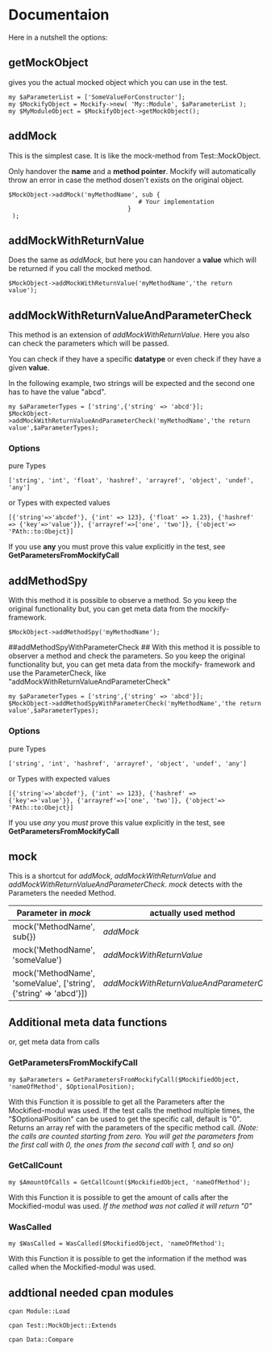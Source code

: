 # Documentaion #

Here in a nutshell the options:

## getMockObject ##
gives you the actual mocked object which you can use in the test.
```
my $aParameterList = ['SomeValueForConstructor'];
my $MockifyObject = Mockify->new( 'My::Module', $aParameterList );
my $MyModuleObject = $MockifyObject->getMockObject();
```
## addMock ##

This is the simplest case. It is like the mock-method from Test::MockObject.

Only handover the **name** and a **method pointer**. Mockify will automatically throw an error in case the method dosen't exists on the original object.
```
$MockObject->addMock('myMethodName', sub {
                                    # Your implementation
                                 }
 );
```
## addMockWithReturnValue ##
Does the same as *addMock*, but here you can handover a **value** which will be returned if you call the mocked method.
```
$MockObject->addMockWithReturnValue('myMethodName','the return value');
```
## addMockWithReturnValueAndParameterCheck ##
This method is an extension of *addMockWithReturnValue*. Here you also can check the parameters which will be passed.

You can check if they have a specific **datatype** or even check if they have a given **value**.

In the following example, two strings will be expected and the second one has to have the value "abcd".
```
my $aParameterTypes = ['string',{'string' => 'abcd'}];
$MockObject->addMockWithReturnValueAndParameterCheck('myMethodName','the return value',$aParameterTypes);
```
### Options ###
pure Types
```
['string', 'int', 'float', 'hashref', 'arrayref', 'object', 'undef', 'any']
```
or Types with expected values
```
[{'string'=>'abcdef'}, {'int' => 123}, {'float' => 1.23}, {'hashref' => {'key'=>'value'}}, {'arrayref'=>['one', 'two']}, {'object'=> 'PAth::to:Obejct}]
```
If you use **any** you must prove this value explicitly in the test, see **GetParametersFromMockifyCall**

## addMethodSpy ##
With this method it is possible to observe a method. So you keep the original functionality but, you can get meta data from the mockify- framework.
```
$MockObject->addMethodSpy('myMethodName');
```

##addMethodSpyWithParameterCheck ##
With this method it is possible to observer a method and check the parameters. So you keep the original functionality but, you can get meta data from the mockify- framework and use the ParameterCheck, like "addMockWithReturnValueAndParameterCheck"
```
my $aParameterTypes = ['string',{'string' => 'abcd'}];
$MockObject->addMethodSpyWithParameterCheck('myMethodName','the return value',$aParameterTypes);
```

### Options ###
pure Types
```
['string', 'int', 'hashref', 'arrayref', 'object', 'undef', 'any']
```
or Types with expected values
```
[{'string'=>'abcdef'}, {'int' => 123}, {'hashref' => {'key'=>'value'}}, {'arrayref'=>['one', 'two']}, {'object'=> 'PAth::to:Obejct}]
```
If you use *any* you *must* prove this value explicitly in the test, see **GetParametersFromMockifyCall**

## mock ##
This is a shortcut for *addMock*, *addMockWithReturnValue* and *addMockWithReturnValueAndParameterCheck*. *mock* detects with the Parameters the needed Method.

| Parameter in *mock*  | actually used method |
| ------------- | ------------- |
| mock('MethodName', sub{})  | *addMock*  |
| mock('MethodName', 'someValue')  | *addMockWithReturnValue*  |
| mock('MethodName', 'someValue', ['string',{'string' => 'abcd'}])  | *addMockWithReturnValueAndParameterCheck*  |

## Additional meta data functions ##
or, get meta data from calls

### GetParametersFromMockifyCall ###
```
my $aParameters = GetParametersFromMockifyCall($MockifiedObject, 'nameOfMethod', $OptionalPosition);
```
With this Function it is possible to get all the Parameters after the Mockified-modul was used. If the test calls the method multiple times, the "$OptionalPosition" can be used to get the specific call, default is "0".
Returns an array ref with the parameters of the specific method call.
*(Note: the calls are counted starting from zero. You will get the parameters from the first call with 0, the ones from the second call with 1, and so on)*

### GetCallCount ###
```
my $AmountOfCalls = GetCallCount($MockifiedObject, 'nameOfMethod');
```
With this Function it is possible to get the amount of calls after the Mockified-modul was used. *If the method was not called it will return "0"*

### WasCalled ###
```
my $WasCalled = WasCalled($MockifiedObject, 'nameOfMethod');

```
With this Function it is possible to get the information if the method was called when the Mockified-modul was used.

## addtional needed cpan modules ##
```
cpan Module::Load
```
```
cpan Test::MockObject::Extends
```
```
cpan Data::Compare
```
